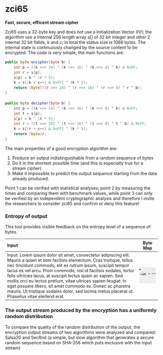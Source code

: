 # zci65
**Fast, secure, efficent stream cipher**

Zci65 uses a 32-byte key and does not use a Initialization Vector (IV); the algorithm use a internal 256 length array s[] of 32 bit integer and other 2 internal 32 bit fields, k and c; in total the status size is 1088 bytes.
The internal state is continuously changed by the source content to be encrypted.
The code is very simple, the main functions are:
```java	
public byte encipher(byte b) {
	int p = ((k >>> 24) ^ (k >>> 16) ^ (k >>> 8) ^ k) & 0xFF;
	int r = s[p];
	s[p] = k ^ (r * 5);
	k = s[(b + c++) & 0xFF] ^ (k * 5);
	return (byte)((r >>> 24) ^ (r >>> 16) ^ (r >>> 8) ^ r ^ b);
}

public byte decipher(byte b) {
	int p = ((k >>> 24) ^ (k >>> 16) ^ (k >>> 8) ^ k) & 0xFF;
	int t = s[p];
	s[p] = k ^ (t * 5);
	int r = ((t >>> 24) ^ (t >>> 16) ^ (t >>> 8) ^ t ^ b) & 0xFF;
	k = s[(r + c++) & 0xFF] ^ (k * 5);
	return (byte)r;
}
```
The main properties of a good encryption algorithm are:

1. Produce an output indistinguishable from a random sequence of bytes 
2. Do it in the shortest possible time (and this is especially true for a stream cipher) 
3. Make it impossible to predict the output sequence starting from the data already produced.

Point 1 can be verified with statistical analyses; point 2 by measuring the times and comparing them with benchmark values, while point 3 can only be verified by an independent cryptographic analysis and therefore I invite the researchers to consider zci65 and confirm or deny this feature!

### Entropy of output
This tool provides visible feedback on the entropy level of a sequence of bytes.

|Input|Byte Map|
|:---|:---:|
|Input: Lorem ipsum dolor sit amet, consectetur adipiscing elit. Mauris a quam et sem facilisis elementum. Cras tristique, tellus nec tincidunt commodo, elit ex rutrum ipsum, suscipit tempor lacus ex vel arcu. Proin commodo, nisl id facilisis sodales, tortor felis ultricies lacus, at suscipit lectus quam ac sapien. Sed mollis orci eu lectus pretium, vitae ultrices sapien feugiat. In eget posuere libero, sit amet commodo ex. Donec ac pharetra mauris. Ut tristique sodales dolor, sed lacinia metus placerat ut. Phasellus vitae eleifend erat. | ![Alt Text](https://raw.githubusercontent.com/matteo65/zci65/main/Resource/lorem_ipsum_txt.png)|


### The output stream produced by the encryption has a uniformly random distribution
To compare the quality of the random distribution of the output, the encryption output streams of two algorithms were analyzed and compared: Salsa20 and SecRnd (a simple, but slow algorithm that generates a secure random sequence based on SHA-256 which puts exclusive with the input stream)


